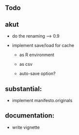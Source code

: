 ## Todo

## akut

- do the renaming --> 0.9

- implement save/load for cache

  - as R environment
  - as csv
  
  - auto-save option?
  

    


## substantial:

- implement manifesto.originals

## documentation:

- write vignette


